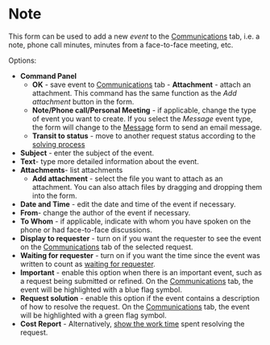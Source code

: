 # Note
 
This form can be used to add a new *event* to the [Communications](../request) tab, i.e. a note, phone call minutes, minutes from a face-to-face meeting, etc.
  
Options:
   
- **Command Panel**
    - **OK** - save event to [Communications](../request)
tab    - **Attachment** - attach an attachment. This command has the same function as the *Add attachment* button
  in the form.
    - **Note/Phone call/Personal Meeting** - if applicable, change the type of event you want to create. If you select the *Message* event type, the form will change to the [Message](message) form to send an email message.
    - **Transit to status** - move to another request status according to the [solving process](../request)
- **Subject** - enter the subject of the event.
- **Text**- type more detailed information about the event.
- **Attachments**- list attachments
    - **Add attachment** - select the file you want to attach as an attachment. You can also attach files by dragging and dropping them into the form.
- **Date and Time** - edit the date and time of the event if necessary.
- **From**- change the author of the event if necessary.
- **To Whom** - if applicable, indicate with whom you have spoken on the phone or had face-to-face discussions.
- **Display to requester** - turn on if you want the requester to see the event on the [Communications](../request) tab of the selected request.
- **Waiting for requester** - turn on if you want the time since the event was written to count as [waiting for requester](../../../../alvao-service-desk/requests/wait-for-response).
- **Important** - enable this option when there is an important event, such as a request being submitted or refined. On the [Communications](../request) tab, the event will be highlighted with a blue flag symbol.
- **Request solution** - enable this option if the event contains a description of how to resolve the request. On the [Communications](../request) tab, the event will be highlighted with a green flag symbol.
- **Cost Report** - Alternatively, [show the work time](../../../../alvao-service-desk/requests/work-time) spent resolving the request.
